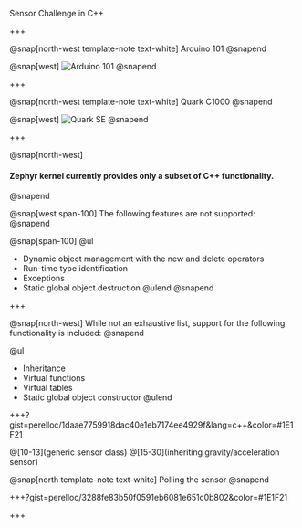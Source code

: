 Sensor Challenge in C++

+++

@snap[north-west template-note text-white]
Arduino 101
@snapend

@snap[west]
![Arduino 101](https://docs.zephyrproject.org/latest/_images/arduino_101.jpg)
@snapend

+++

@snap[north-west template-note text-white]
Quark C1000
@snapend

@snap[west]
![Quark SE](https://www.mouser.se/images/IntelQuarkSE-Fig4.jpg)
@snapend

+++

@snap[north-west]
#### Zephyr kernel currently provides only a subset of C++ functionality. 
@snapend

@snap[west span-100]
The following features are not supported:
@snapend

@snap[span-100]
@ul[](false)
- Dynamic object management with the new and delete operators
- Run-time type identification
- Exceptions
- Static global object destruction
@ulend
@snapend

+++

@snap[north-west]
While not an exhaustive list, support for the following functionality is included:
@snapend

@ul[](false)
- Inheritance
- Virtual functions
- Virtual tables
- Static global object constructor
@ulend

+++?gist=perelloc/1daae7759918dac40e1eb7174ee4929f&lang=c++&color=#1E1F21

@[10-13](generic sensor class)
@[15-30](inheriting gravity/acceleration sensor)

@snap[north template-note text-white]
Polling the sensor
@snapend


+++?gist=perelloc/3288fe83b50f0591eb6081e651c0b802&color=#1E1F21


+++

